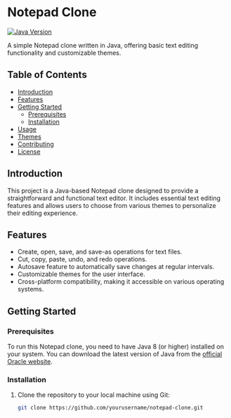 
# Notepad Clone

[![Java Version](https://img.shields.io/badge/Java-%3E%3D%201.8-brightgreen.svg)](https://www.oracle.com/java/technologies/javase-downloads.html)

A simple Notepad clone written in Java, offering basic text editing functionality and customizable themes.

## Table of Contents

- [Introduction](#introduction)
- [Features](#features)
- [Getting Started](#getting-started)
  - [Prerequisites](#prerequisites)
  - [Installation](#installation)
- [Usage](#usage)
- [Themes](#themes)
- [Contributing](#contributing)
- [License](#license)

## Introduction

This project is a Java-based Notepad clone designed to provide a straightforward and functional text editor. It includes essential text editing features and allows users to choose from various themes to personalize their editing experience.

## Features

- Create, open, save, and save-as operations for text files.
- Cut, copy, paste, undo, and redo operations.
- Autosave feature to automatically save changes at regular intervals.
- Customizable themes for the user interface.
- Cross-platform compatibility, making it accessible on various operating systems.

## Getting Started

### Prerequisites

To run this Notepad clone, you need to have Java 8 (or higher) installed on your system. You can download the latest version of Java from the [official Oracle website](https://www.oracle.com/java/technologies/javase-downloads.html).

### Installation

1. Clone the repository to your local machine using Git:

   ```bash
   git clone https://github.com/yourusername/notepad-clone.git
